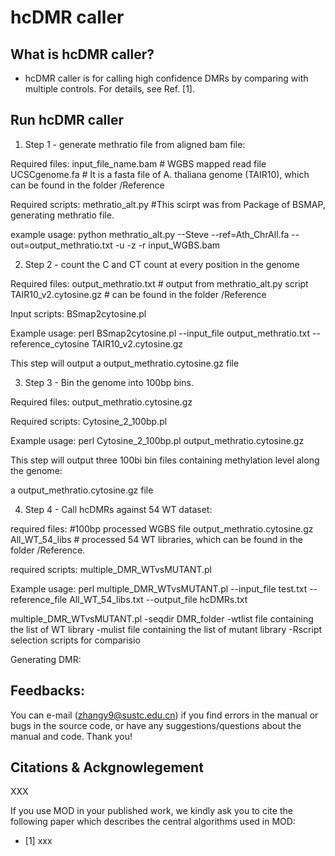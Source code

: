 # hcDMR caller

## What is hcDMR caller?

* hcDMR caller is for calling high confidence DMRs by comparing with multiple controls. For details, see Ref. [1].

## Run hcDMR caller

1) Step 1 - generate methratio file from aligned bam file:

Required files:
input_file_name.bam # WGBS mapped read file
UCSCgenome.fa # It is a fasta file of A. thaliana genome (TAIR10), which can be found in the folder /Reference

Required scripts:
methratio_alt.py #This scirpt was from Package of BSMAP, generating methratio file. 

example usage:
python methratio_alt.py --Steve --ref=Ath_ChrAll.fa --out=output_methratio.txt -u -z -r input_WGBS.bam

2) Step 2 - count the C and CT count at every position in the genome

Required files:
output_methratio.txt # output from methratio_alt.py script
TAIR10_v2.cytosine.gz # can be found in the folder /Reference

Input scripts:
BSmap2cytosine.pl

Example usage:
perl BSmap2cytosine.pl --input_file output_methratio.txt --reference_cytosine TAIR10_v2.cytosine.gz

This step will output a output_methratio.cytosine.gz file

3) Step 3 - Bin the genome into 100bp bins.

Required files:
output_methratio.cytosine.gz

Required scripts:
Cytosine_2_100bp.pl

Example usage:
perl Cytosine_2_100bp.pl output_methratio.cytosine.gz

This step will output three 100bi bin files containing methylation level along the genome:

a output_methratio.cytosine.gz file

4) Step 4 - Call hcDMRs against 54 WT dataset:

required files:
#100bp processed WGBS file
output_methratio.cytosine.gz
All_WT_54_libs # processed 54 WT libraries, which can be found in the folder /Reference. 

required scripts:
multiple_DMR_WTvsMUTANT.pl

Example usage:
perl multiple_DMR_WTvsMUTANT.pl --input_file test.txt --reference_file All_WT_54_libs.txt --output_file hcDMRs.txt

multiple_DMR_WTvsMUTANT.pl 
                                   -seqdir DMR_folder
                                   -wtlist file containing the list of WT library 
                                   -mulist file containing the list of mutant library 
                                   -Rscript selection scripts for comparisio
                                   
Generating DMR:

## Feedbacks:

You can e-mail (zhangy9@sustc.edu.cn) if you find errors in the manual or bugs in the source code, or have any suggestions/questions about the manual and code. Thank you!

## Citations & Ackgnowlegement

XXX

If you use MOD in your published work, we kindly ask you to cite the following paper which describes the central algorithms used in MOD:
* [1] xxx



